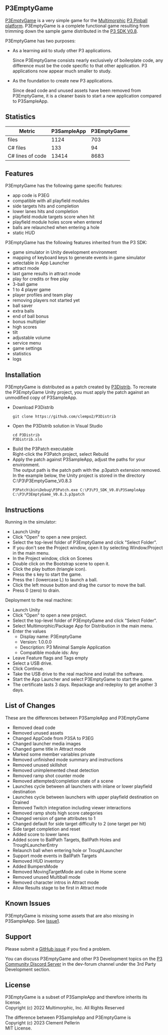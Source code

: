 ## P3EmptyGame

[P3EmptyGame](https://github.com/clempo2/P3EmptyGame) is a very simple game for the [Multimorphic](https://www.multimorphic.com/) [P3 Pinball platform](https://www.multimorphic.com/p3-pinball-platform/). P3EmptyGame is a complete functional game resulting from trimming down the sample game distributed in the [P3 SDK V0.8](https://www.multimorphic.com/support/projects/customer-support/wiki/3rd-Party_Development_Kit).

P3EmptyGame has two purposes:
- As a learning aid to study other P3 applications.

  Since P3EmptyGame consists nearly exclusively of boilerplate code, any difference must be the code specific to that other application. P3 applications now appear much smaller to study.

- As the foundation to create new P3 applications.

  Since dead code and unused assets have been removed from P3EmptyGame, it is a cleaner basis to start a new application compared to P3SampleApp.

## Statistics

| Metric | P3SampleApp | P3EmptyGame |
| ------ | ----------- | ----------- |
| files | 1124 | 703 |
| C# files | 133 | 94 |
| C# lines of code | 13414 | 8683 |

## Features

P3EmptyGame has the following game specific features:

- app code is P3EG
- compatible with all playfield modules
- side targets hits and completion
- lower lanes hits and completion
- playfield module targets score when hit
- playfield module holes score when entered
- balls are relaunched when entering a hole
- static HUD

P3EmptyGame has the following features inherited from the P3 SDK:

- game simulator in Unity development environment
- mapping of keyboard keys to generate events in game simulator
- selectable in App Launcher
- attract mode
- last game results in attract mode
- play for credits or free play
- 3-ball game
- 1 to 4 player game
- player profiles and team play
- removing players not started yet
- ball saver
- extra balls
- end of ball bonus
- bonus multiplier
- high scores
- tilt
- adjustable volume
- service menu
- game settings
- statistics
- logs

## Installation

P3EmptyGame is distributed as a patch created by [P3Distrib](https://github.com/clempo2/P3Distrib). To recreate the P3EmptyGame Unity project, you must apply the patch against an unmodified copy of P3SampleApp.

- Download P3Distrib
    ```
    git clone https://github.com/clempo2/P3Distrib
    ```
- Open the P3Distrib solution in Visual Studio
    ```
    cd P3Distrib  
    P3Distrib.sln
    ```
- Build the P3Patch executable  
  Right-click the P3Patch project, select Rebuild
- Apply the patch against P3SampleApp, adjust the paths for your environment.  
  The output path is the patch path with the .p3patch extension removed.  
  In the example below, the Unity project is stored in the directory C:\P3\P3EmptyGame_V0.8.3
    ```
    P3Patch\bin\Debug\P3Patch.exe C:\P3\P3_SDK_V0.8\P3SampleApp C:\P3\P3EmptyGame_V0.8.3.p3patch
    ```

## Instructions

Running in the simulator:

- Launch Unity
- Click "Open" to open a new project.
- Select the top-level folder of P3EmptyGame and click "Select Folder".
- If you don't see the Project window, open it by selecting Window/Project in the main menu.
- In the Project window, click on Scenes
- Double click on the Bootstrap scene to open it.
- Click the play button (triangle icon).
- Press the s key to start the game.
- Press the l (lowercase L) to launch a ball.
- Click the left mouse button and drag the cursor to move the ball.
- Press 0 (zero) to drain.

Deployment to the real machine:

- Launch Unity
- Click "Open" to open a new project.
- Select the top-level folder of P3EmptyGame and click "Select Folder".
- Select Multimorphic/Package App for Distribution in the main menu.
- Enter the values
    - Display name: P3EmptyGame
    - Version: 1.0.0.0
    - Description: P3 Minimal Sample Application
    - Compatible module ids: Any
- Leave Feature flags and Tags empty
- Select a USB drive.
- Click Continue.
- Take the USB drive to the real machine and install the software.
- Start the App Launcher and select P3EmptyGame to start the game.
- The certificate lasts 3 days. Repackage and redeploy to get another 3 days.

## List of Changes

These are the differences between P3SampleApp and P3EmptyGame

- Removed dead code
- Removed unused assets
- Changed AppCode from P3SA to P3EG
- Changed launcher media images
- Changed game title in Attract mode
- Marked some member variables private
- Removed unfinished mode summary and instructions
- Removed unused skillshot
- Removed unimplemented cheat detection
- Removed ramp shot counter mode
- Removed attempted/completion state of a scene
- Launches cycle between all launchers with inlane or lower playfield destination
- Launches cycle between launchers with upper playfield destination on Drained
- Removed Twitch integration including viewer interactions
- Removed ramp shots high score categories
- Changed version of game attributes to 1
- Changed default for side target difficulty to 2 (one target per hit)
- Side target completion and reset
- Added score to lower lanes
- Added score to BallPath Targets, BallPath Holes and TroughLauncherEntry
- Relaunch ball when entering hole or TroughLauncher
- Support mode events in BallPath Targets
- Removed HUD inventory
- Added BumpersMode
- Removed MovingTargetMode and cube in Home scene
- Removed unused Multiball mode
- Removed character intros in Attract mode
- Allow Results stage to be first in Attract mode

## Known Issues

P3EmptyGame is missing some assets that are also missing in P3SampleApp. See [Issue1](https://github.com/clempo2/P3EmptyGame/issues/1).

## Support

Please submit a [GitHub issue](https://github.com/clempo2/P3EmptyGame/issues) if you find a problem.

You can discuss P3EmptyGame and other P3 Development topics on the [P3 Community Discord Server](https://discord.gg/GuKGcaDkjd) in the dev-forum channel under the 3rd Party Development section.

## License

P3EmptyGame is a subset of P3SampleApp and therefore inherits its license.  
Copyright (c) 2022 Multimorphic, Inc. All Rights Reserved

The difference between P3SampleApp and P3EmptyGame is  
Copyright (c) 2023 Clement Pellerin  
MIT License.
